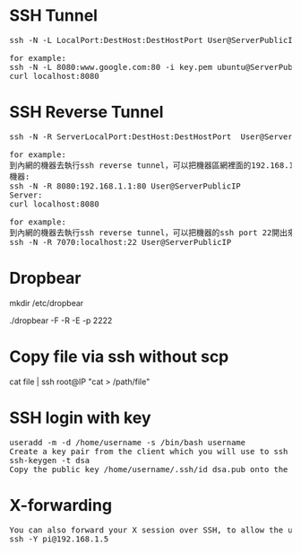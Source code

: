 # SSH Tunnel

<pre>
ssh -N -L LocalPort:DestHost:DestHostPort User@ServerPublicIP

for example:
ssh -N -L 8080:www.google.com:80 -i key.pem ubuntu@ServerPublicIP
curl localhost:8080
</pre>

# SSH Reverse Tunnel

<pre>
ssh -N -R ServerLocalPort:DestHost:DestHostPort  User@ServerPublicIP

for example:
到內網的機器去執行ssh reverse tunnel，可以把機器區網裡面的192.168.1.1:80開出來，然後就可以去Server連8080
機器:
ssh -N -R 8080:192.168.1.1:80 User@ServerPublicIP
Server:
curl localhost:8080

for example:
到內網的機器去執行ssh reverse tunnel，可以把機器的ssh port 22開出來，然後就可以去Server用ssh localhost:7070
ssh -N -R 7070:localhost:22 User@ServerPublicIP
</pre>

# Dropbear
mkdir /etc/dropbear

./dropbear -F -R -E -p 2222

# Copy file via ssh without scp
cat file | ssh root@IP "cat > /path/file"

# SSH login with key

<pre>
useradd -m -d /home/username -s /bin/bash username
Create a key pair from the client which you will use to ssh from: 
ssh-keygen -t dsa
Copy the public key /home/username/.ssh/id_dsa.pub onto the ssh server into /home/username/.ssh/authorized_keys
</pre>

# X-forwarding

<pre>
You can also forward your X session over SSH, to allow the use of graphical applications, by using the -Y flag:
ssh -Y pi@192.168.1.5
</pre>